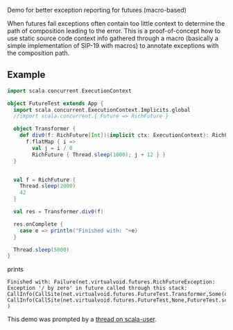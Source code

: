 Demo for better exception reporting for futures (macro-based)

When futures fail exceptions often contain too little context to determine the path of
composition leading to the error. This is a proof-of-concept how to use static source code 
context info gathered through a macro (basically a simple implementation of SIP-19 with macros)
to annotate exceptions with the composition path.

Example
-------


```scala
import scala.concurrent.ExecutionContext

object FutureTest extends App {
  import scala.concurrent.ExecutionContext.Implicits.global
  //import scala.concurrent.{ Future => RichFuture }

  object Transformer {
    def div0(f: RichFuture[Int])(implicit ctx: ExecutionContext): RichFuture[Int] =
      f.flatMap { i =>
        val j = i / 0
        RichFuture { Thread.sleep(1000); j + 12 } }
  }


  val f = RichFuture {
    Thread.sleep(2000)
    42
  }

  val res = Transformer.div0(f)

  res.onComplete {
    case e => println("Finished with: "+e)
  }

  Thread.sleep(5000)
}
```

prints


```
Finished with: Failure(net.virtualvoid.futures.RichFutureException: Exception '/ by zero' in future called through this stack: 
CallInfo(CallSite(net.virtualvoid.futures.FutureTest.Transformer,Some(div0),FutureTest.scala,13),flatMap)
CallInfo(CallSite(net.virtualvoid.futures.FutureTest,None,FutureTest.scala,19),RichFuture())
)
```

This demo was prompted by a [thread on scala-user](https://groups.google.com/d/topic/scala-user/BjgQpWeqA0w/discussion).
